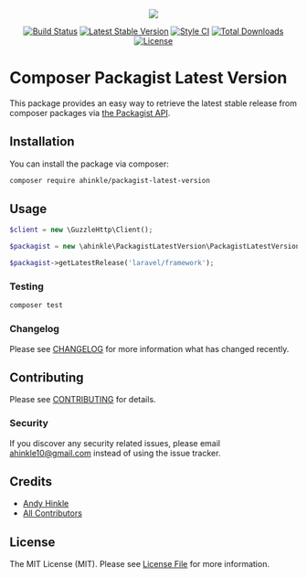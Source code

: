 
<p align="center">
  <img src="https://packagist.org/bundles/packagistweb/img/logo-small.png?v=1584028323">
</p>

<p align="center">
<a href="https://github.com/ahinkle/packagist-latest-version/actions"><img src="https://github.com/ahinkle/packagist-latest-version/workflows/tests/badge.svg" alt="Build Status"></a>
<a href="https://packagist.org/packages/ahinkle/packagist-latest-version"><img src="https://img.shields.io/packagist/v/ahinkle/packagist-latest-version.svg?style=flat" alt="Latest Stable Version"></a>
<a href="https://packagist.org/packages/ahinkle/packagist-latest-version"><img src="https://styleci.io/repos/248259797/shield?branch=master" alt="Style CI"></a>
<a href="https://packagist.org/packages/ahinkle/packagist-latest-version"><img src="https://img.shields.io/packagist/dt/ahinkle/packagist-latest-version.svg?style=flat" alt="Total Downloads"></a>
<a href="https://packagist.org/packages/ahinkle/packagist-latest-version"><img src="https://img.shields.io/packagist/l/ahinkle/packagist-latest-version" alt="License"></a>
</p>


# Composer Packagist Latest Version

This package provides an easy way to retrieve the latest stable release from composer packages via [the Packagist API](https://packagist.org/apidoc).


## Installation

You can install the package via composer:

```bash
composer require ahinkle/packagist-latest-version
```

## Usage

``` php
$client = new \GuzzleHttp\Client();

$packagist = new \ahinkle\PackagistLatestVersion\PackagistLatestVersion($client);

$packagist->getLatestRelease('laravel/framework');
```

### Testing

``` bash
composer test
```

### Changelog

Please see [CHANGELOG](CHANGELOG.md) for more information what has changed recently.

## Contributing

Please see [CONTRIBUTING](CONTRIBUTING.md) for details.

### Security

If you discover any security related issues, please email ahinkle10@gmail.com instead of using the issue tracker.

## Credits

- [Andy Hinkle](https://github.com/ahinkle)
- [All Contributors](../../contributors)

## License

The MIT License (MIT). Please see [License File](LICENSE.md) for more information.
